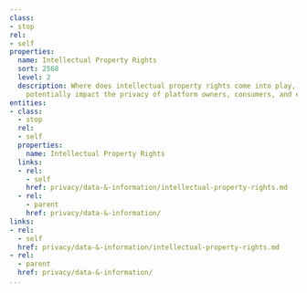 ```yaml
---
class:
- stop
rel:
- self
properties:
  name: Intellectual Property Rights
  sort: 2568
  level: 2
  description: Where does intellectual property rights come into play, that could
    potentially impact the privacy of platform owners, consumers, and end-users.
entities:
- class:
  - stop
  rel:
  - self
  properties:
    name: Intellectual Property Rights
  links:
  - rel:
    - self
    href: privacy/data-&-information/intellectual-property-rights.md
  - rel:
    - parent
    href: privacy/data-&-information/
links:
- rel:
  - self
  href: privacy/data-&-information/intellectual-property-rights.md
- rel:
  - parent
  href: privacy/data-&-information/
...
```

